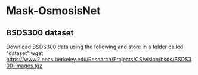 # Mask-OsmosisNet

## BSDS300 dataset
Download BSDS300 data using the following and store in a folder called "dataset"
wget https://www2.eecs.berkeley.edu/Research/Projects/CS/vision/bsds/BSDS300-images.tgz